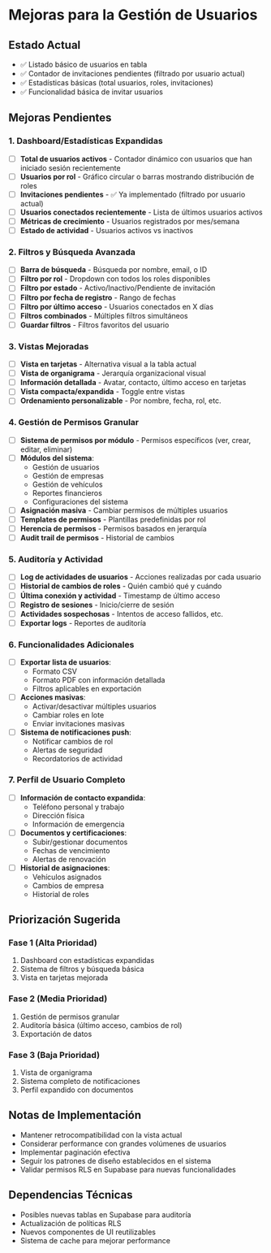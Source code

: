 # Mejoras para la Gestión de Usuarios

## Estado Actual
- ✅ Listado básico de usuarios en tabla
- ✅ Contador de invitaciones pendientes (filtrado por usuario actual)
- ✅ Estadísticas básicas (total usuarios, roles, invitaciones)
- ✅ Funcionalidad básica de invitar usuarios

## Mejoras Pendientes

### 1. Dashboard/Estadísticas Expandidas
- [ ] **Total de usuarios activos** - Contador dinámico con usuarios que han iniciado sesión recientemente
- [ ] **Usuarios por rol** - Gráfico circular o barras mostrando distribución de roles
- [ ] **Invitaciones pendientes** - ✅ Ya implementado (filtrado por usuario actual)
- [ ] **Usuarios conectados recientemente** - Lista de últimos usuarios activos
- [ ] **Métricas de crecimiento** - Usuarios registrados por mes/semana
- [ ] **Estado de actividad** - Usuarios activos vs inactivos

### 2. Filtros y Búsqueda Avanzada
- [ ] **Barra de búsqueda** - Búsqueda por nombre, email, o ID
- [ ] **Filtro por rol** - Dropdown con todos los roles disponibles
- [ ] **Filtro por estado** - Activo/Inactivo/Pendiente de invitación
- [ ] **Filtro por fecha de registro** - Rango de fechas
- [ ] **Filtro por último acceso** - Usuarios conectados en X días
- [ ] **Filtros combinados** - Múltiples filtros simultáneos
- [ ] **Guardar filtros** - Filtros favoritos del usuario

### 3. Vistas Mejoradas
- [ ] **Vista en tarjetas** - Alternativa visual a la tabla actual
- [ ] **Vista de organigrama** - Jerarquía organizacional visual
- [ ] **Información detallada** - Avatar, contacto, último acceso en tarjetas
- [ ] **Vista compacta/expandida** - Toggle entre vistas
- [ ] **Ordenamiento personalizable** - Por nombre, fecha, rol, etc.

### 4. Gestión de Permisos Granular
- [ ] **Sistema de permisos por módulo** - Permisos específicos (ver, crear, editar, eliminar)
- [ ] **Módulos del sistema**:
  - Gestión de usuarios
  - Gestión de empresas
  - Gestión de vehículos
  - Reportes financieros
  - Configuraciones del sistema
- [ ] **Asignación masiva** - Cambiar permisos de múltiples usuarios
- [ ] **Templates de permisos** - Plantillas predefinidas por rol
- [ ] **Herencia de permisos** - Permisos basados en jerarquía
- [ ] **Audit trail de permisos** - Historial de cambios

### 5. Auditoría y Actividad
- [ ] **Log de actividades de usuarios** - Acciones realizadas por cada usuario
- [ ] **Historial de cambios de roles** - Quién cambió qué y cuándo
- [ ] **Última conexión y actividad** - Timestamp de último acceso
- [ ] **Registro de sesiones** - Inicio/cierre de sesión
- [ ] **Actividades sospechosas** - Intentos de acceso fallidos, etc.
- [ ] **Exportar logs** - Reportes de auditoría

### 6. Funcionalidades Adicionales
- [ ] **Exportar lista de usuarios**:
  - Formato CSV
  - Formato PDF con información detallada
  - Filtros aplicables en exportación
- [ ] **Acciones masivas**:
  - Activar/desactivar múltiples usuarios
  - Cambiar roles en lote
  - Enviar invitaciones masivas
- [ ] **Sistema de notificaciones push**:
  - Notificar cambios de rol
  - Alertas de seguridad
  - Recordatorios de actividad

### 7. Perfil de Usuario Completo
- [ ] **Información de contacto expandida**:
  - Teléfono personal y trabajo
  - Dirección física
  - Información de emergencia
- [ ] **Documentos y certificaciones**:
  - Subir/gestionar documentos
  - Fechas de vencimiento
  - Alertas de renovación
- [ ] **Historial de asignaciones**:
  - Vehículos asignados
  - Cambios de empresa
  - Historial de roles

## Priorización Sugerida

### Fase 1 (Alta Prioridad)
1. Dashboard con estadísticas expandidas
2. Sistema de filtros y búsqueda básica
3. Vista en tarjetas mejorada

### Fase 2 (Media Prioridad)  
1. Gestión de permisos granular
2. Auditoría básica (último acceso, cambios de rol)
3. Exportación de datos

### Fase 3 (Baja Prioridad)
1. Vista de organigrama
2. Sistema completo de notificaciones
3. Perfil expandido con documentos

## Notas de Implementación
- Mantener retrocompatibilidad con la vista actual
- Considerar performance con grandes volúmenes de usuarios
- Implementar paginación efectiva
- Seguir los patrones de diseño establecidos en el sistema
- Validar permisos RLS en Supabase para nuevas funcionalidades

## Dependencias Técnicas
- Posibles nuevas tablas en Supabase para auditoría
- Actualización de políticas RLS
- Nuevos componentes de UI reutilizables
- Sistema de cache para mejorar performance
